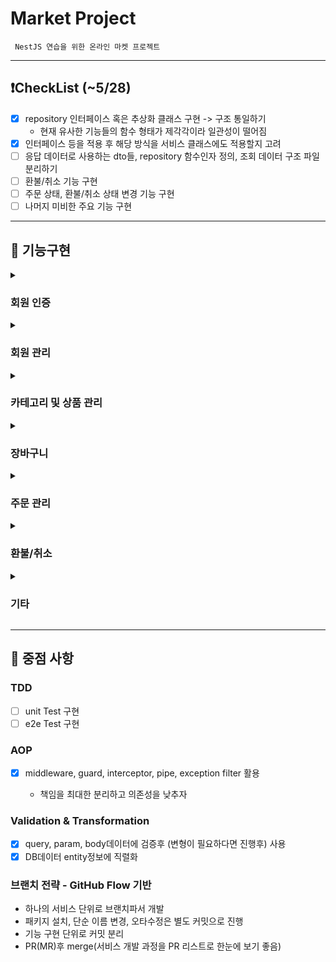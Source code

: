 # Market Project

```
 NestJS 연습을 위한 온라인 마켓 프로젝트
```

---

## ❗️CheckList (~5/28)

- [x] repository 인터페이스 혹은 추상화 클래스 구현 -> 구조 통일하기
  - 현재 유사한 기능들의 함수 형태가 제각각이라 일관성이 떨어짐
- [x] 인터페이스 등을 적용 후 해당 방식을 서비스 클래스에도 적용할지 고려
- [ ] 응답 데이터로 사용하는 dto들, repository 함수인자 정의, 조회 데이터 구조 파일 분리하기
- [ ] 환불/취소 기능 구현
- [ ] 주문 상태, 환불/취소 상태 변경 기능 구현
- [ ] 나머지 미비한 주요 기능 구현

---

## 🚩 기능구현

<details>
<summary><h3>회원 인증</h3></summary>

- [x] 로그인/로그아웃

</details>
<details>
<summary><h3>회원 관리</h3></summary>

- [x] 회원 가입
- [x] 내 정보 조회
- [ ] 회원 정보 수정
- [x] 회원 탈퇴

- 관리자 기능

* [x] 전체 회원 조회
* [ ] 사용자 정보 변경 (ex) 관리자 권한 부여)
</details>
<details>
<summary><h3>카테고리 및 상품 관리</h3></summary>

- [x] 전체 카테고리 조회
- [x] 카테고리별 상품 조회

* 관리자 기능

- [x] 카테고리 CUD
- [x] 상품 CUD

</details>
<details>
<summary><h3>장바구니</h3></summary>

- [ ] 장바구니 물품 추가
- [ ] 장바구니 보기
- [ ] 장바구니 물품 수정
- [ ] 장바구니 물품 구매
</details>
<details>
<summary><h3>주문 관리</h3></summary>

- [x] 주문 요청
- [x] 내 주문 내역 조회
- [ ] 주문 내역 삭제
  - 내 기록을 불러올 때, 필터링 되도록 해야 함(실제 데이터 삭제 x)
  - 관리자는 해당 기록을 계속 확인할 수 있음

* 관리자 기능

- [x] 전체 주문 내역 조회
- [ ] 주문 상태 변경(주문 요청 수락, 취소, 환불)

</details>
<details>
<summary><h3>환불/취소</h3></summary>

- [ ] 환불/취소 요청
  - 같은 api이지만 status를 다르게 적용
- [ ] 내 환불/취소 기록 조회
- [ ] 환불/취소 내역 삭제
  - 내 기록을 불러올 때, 필터링 되도록 해야 함(실제 데이터 삭제 x)
  - 관리자는 해당 기록을 계속 확인할 수 있음

* 관리자 기능

- [ ] 전체 환불/취소 내역 조회
- [ ] 환불/취소 상태 변경

</details>
<details>
<summary><h3>기타</h3></summary>

- [x] 헬스 체크
- [x] 로그인 상태 확인
</details>

---

## 📌 중점 사항

### TDD

- [ ] unit Test 구현
- [ ] e2e Test 구현

### AOP

- [x] middleware, guard, interceptor, pipe, exception filter 활용

  - 책임을 최대한 분리하고 의존성을 낮추자

### Validation & Transformation

- [x] query, param, body데이터에 검증후 (변형이 필요하다면 진행후) 사용
- [x] DB데이터 entity정보에 직렬화

### 브랜치 전략 - GitHub Flow 기반

- 하나의 서비스 단위로 브랜치파서 개발
- 패키지 설치, 단순 이름 변경, 오타수정은 별도 커밋으로 진행
- 기능 구현 단위로 커밋 분리
- PR(MR)후 merge(서비스 개발 과정을 PR 리스트로 한눈에 보기 좋음)
